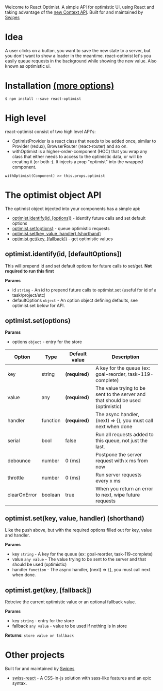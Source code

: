 Welcome to React Optimist. A simple API for optimistic UI, using React and taking advantage of the [new Context API](https://reactjs.org/docs/context.html).
Built for and maintained by [Swipes](https://swipesapp.com)

# Idea
A user clicks on a button, you want to save the new state to a server, but you don't want to show a loader in the meantime. react-optimist let's you easily queue requests in the background while showing the new value. Also known as optimistic ui.

# Installation [(more options)](https://github.com/swipesapp/react-optimist/blob/master/docs/installation.md)
```
$ npm install --save react-optimist
```

# High level
react-optimist consist of two high level API's:
- OptimistProvider is a react class that needs to be added once, similar to Provider (redux), BrowserRouter (react-router) and so on.
- withOptimist is a higher-order-component (HOC) that you wrap any class that either needs to access to the optimistic data, or will be creating it (or both :). It injects a prop "optimist" into the wrapped component.

```
withOptimist(Component) >> this.props.optimist
```

# The optimist object API
The optimist object injected into your components has a simple api:
- [optimist.identify(id, [options])](#optimistidentifyid-defaultoptions) - identify future calls and set default options
- [optimist.set(options)](#optimistsetoptions) - queue optimistic requests
- [optimist.set(key, value, handler) (shorthand)](#optimistsetkey-value-handlershorthand)
- [optimist.get(key, [fallback])](#optimistgetkey-fallback) - get optimistic values

## optimist.identify(id, [defaultOptions])
This will prepend id and set default options for future calls to set/get. **Not required to run this first**

**Params**
- id `string` - An id to prepend future calls to optimist.set (useful for id of a task/project/etc) 
- defaultOptions `object` - An option object defining defaults, see optimist.set below for API.

## optimist.set(options)
**Params**
- options `object` - entry for the store

| Option | Type | Default value | Description |
| --- | --- | --- | --- |
| key | string | **(required)** | A key for the queue (ex: goal-reorder, task-119-complete) |
| value | any | **(required)** | The value trying to be sent to the server and that should be used (optimistic) |
| handler | function | **(required)** | The async handler, (next) => {}, you must call next when done |
| serial | bool | false | Run all requests added to this queue, not just the last. |
| debounce | number | 0 (ms) | Postpone the server request with x ms from now |
| throttle | number | 0 (ms) | Run server requests every x ms |
| clearOnError | boolean | true | When you return an error to next, wipe future requests |

## optimist.set(key, value, handler) (shorthand)
Like the push above, but with the required options filled out for key, value and handler.

**Params**
- key `string` - A key for the queue (ex: goal-reorder, task-119-complete)
- value `any value` - The value trying to be sent to the server and that should be used (optimistic)
- handler `function` - The async handler, (next) => {}, you must call next when done.

## optimist.get(key, [fallback])
Retreive the current optimistic value or an optional fallback value. 

**Params**
- key `string` - entry for the store
- fallback `any value` - value to be used if nothing is in store

**Returns**: `store value or fallback`

# Other projects
Built for and maintained by [Swipes](https://swipesapp.com)

- [swiss-react](https://github.com/swipesapp/react-swiss) - A CSS-in-js solution with sass-like features and an epic syntax.
